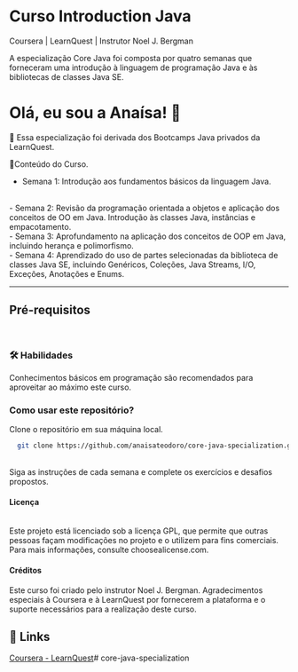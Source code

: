 # Curso Introduction Java
Coursera | LearnQuest | Instrutor Noel J. Bergman


<p>A especialização Core Java foi composta por quatro semanas que forneceram uma introdução à linguagem de programação Java e às bibliotecas de classes Java SE.</p> 

# Olá, eu sou a Anaísa! 👋

🧠 Essa especialização foi derivada dos Bootcamps Java privados da LearnQuest.


🚀Conteúdo do Curso.
<br>
 - Semana 1: Introdução aos fundamentos básicos da linguagem Java.
 <br>
 - Semana 2: Revisão da programação orientada a objetos e aplicação dos conceitos de OO em Java. Introdução às classes Java, instâncias e empacotamento.
 <br>
 - Semana 3: Aprofundamento na aplicação dos conceitos de OOP em Java, incluindo herança e polimorfismo. 
 <br>
 - Semana 4: Aprendizado do uso de partes selecionadas da biblioteca de classes Java SE, incluindo Genéricos, Coleções, Java Streams, I/O, Exceções, Anotações e Enums.

<br>

---
## Pré-requisitos
<br>


### 🛠 Habilidades
Conhecimentos básicos em programação são recomendados para aproveitar ao máximo este curso.

### Como usar este repositório?

Clone o repositório em sua máquina local.

```bash
  git clone https://github.com/anaisateodoro/core-java-specialization.git 
```

<br>
    Siga as instruções de cada semana e complete os exercícios e desafios propostos.

#### Licença
<br>
Este projeto está licenciado sob a licença GPL, que permite que outras pessoas façam modificações no projeto e o utilizem para fins comerciais. Para mais informações, consulte choosealicense.com.

<br>

#### Créditos

Este curso foi criado pelo instrutor Noel J. Bergman. Agradecimentos especiais à Coursera e à LearnQuest por fornecerem a plataforma e o suporte necessários para a realização deste curso.

## 🔗 Links

[Coursera - LearnQuest](https://www.coursera.org/specializations/core-java)# core-java-specialization
